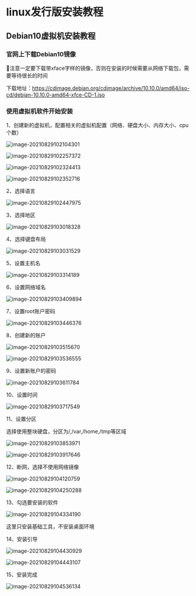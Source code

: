 # linux发行版安装教程

## Debian10虚拟机安装教程

### 官网上下载Debian10镜像

注意一定要下载带xface字样的镜像，否则在安装的时候需要从网络下载包，需要等待很长的时间

下载地址：https://cdimage.debian.org/cdimage/archive/10.10.0/amd64/iso-cd/debian-10.10.0-amd64-xfce-CD-1.iso

### 使用虚拟机软件开始安装

1、创建新的虚拟机，配置相关的虚拟机配置（网络、硬盘大小、内存大小、cpu个数）

![image-20210829102104301](media/16353970885192/image-20210829102104301.png)

![image-20210829102257372](media/16353970885192/image-20210829102257372.png)

![image-20210829102324413](media/16353970885192/image-20210829102324413.png)

![image-20210829102352716](media/16353970885192/image-20210829102352716.png)

2、选择语言

![image-20210829102447975](media/16353970885192/image-20210829102447975.png)

3、选择地区

![image-20210829103018328](media/16353970885192/image-20210829103018328.png)

4、选择键盘布局

![image-20210829103031529](media/16353970885192/image-20210829103031529.png)

5、设置主机名

![image-20210829103314189](media/16353970885192/image-20210829103314189.png)

6、设置网络域名

![image-20210829103409894](media/16353970885192/image-20210829103409894.png)

7、设置root账户密码

![image-20210829103446376](media/16353970885192/image-20210829103446376.png)

8、创建新的账户

![image-20210829103515670](media/16353970885192/image-20210829103515670.png)

![image-20210829103536555](media/16353970885192/image-20210829103536555.png)

9、设置新账户的密码

![image-20210829103611784](media/16353970885192/image-20210829103611784.png)

10、设置时间

![image-20210829103717549](media/16353970885192/image-20210829103717549.png)

11、设置分区

选择使用整块硬盘，分区为/,/var,/home,/tmp等区域

![image-20210829103853971](media/16353970885192/image-20210829103853971.png)

![image-20210829103917646](media/16353970885192/image-20210829103917646.png)

12、断网，选择不使用网络镜像

![image-20210829104120759](media/16353970885192/image-20210829104120759.png)

![image-20210829104250288](media/16353970885192/image-20210829104250288.png)

13、勾选要安装的软件

![image-20210829104334190](media/16353970885192/image-20210829104334190.png)

这里只安装基础工具，不安装桌面环境

14、安装引导

![image-20210829104430929](media/16353970885192/image-20210829104430929.png)

![image-20210829104443107](media/16353970885192/image-20210829104443107.png)

15、安装完成

![image-20210829104536134](media/16353970885192/image-20210829104536134.png)

